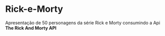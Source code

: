 # Rick-e-Morty 

Apresentação de 50 personagens da série Rick e Morty consumindo a Api **The Rick And Morty API**

<div>
 <img src="">
</div>
